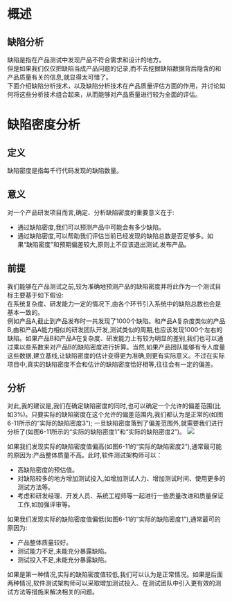 # 概述
## 缺陷分析
缺陷是指在产品测试中发现产品不符合需求和设计的地方。   
但是如果我们仅仅把缺陷当成产品问题的记录,而不去挖掘缺陷数据背后隐含的和产品质量有关的信息,就显得太可惜了。   
下面介绍缺陷分析技术，以及缺陷分析技术在产品质量评估方面的作用，并讨论如何将这些分析技术组合起来，从而能够对产品质量进行较为全面的评估。

# 缺陷密度分析
## 定义
缺陷密度是指每千行代码发现的缺陷数量。
## 意义
对一个产品研发项目而言,确定、分析缺陷密度的重要意义在于:   
- 通过缺陷密度,我们可以预测产品中可能会有多少缺陷。
- 通过缺陷密度,可以帮助我们评估当前已经发现的缺陷总数是否足够多。如果“缺陷密度”和预期偏差较大,原则上不应该退出测试,发布产品。

## 前提
我们能够在产品测试之前,较为准确地预测产品的缺陷密度并将此作为一个测试目标主要基于如下假设:   
在系统复杂度、研发能力一定的情况下,由各个环节引入系统中的缺陷总数也会是基本一致的。   
例如产品A,截止到产品发布时一共发现了1000个缺陷。和产品A复杂度类似的产品B,由和产品A能力相似的研发团队开发,测试类似的周期,也应该发现1000个左右的缺陷。如果产品B和产品A在复杂度、研发能力上有较为明显的差别,我们也可以通过乘以些系数来对产品B的缺陷密度进行折算。当然,如果产品团队能够有专人度量这些数据,建立基线,让缺陷密度的估计变得更为准确,则更有实际意义。不过在实际项目中,真实的缺陷密度不会和估计的缺陷密度恰好相等,往往会有一定的偏差。   
## 分析
对此,我的建议是,我们在确定缺陷密度的同时,也可以确定一个允许的偏差范围(比如3%)。只要实际的缺陷密度在这个允许的偏差范围内,我们都认为是正常的(如图6-11所示的“实际的缺陷密度3”); 一旦缺陷密度落到了偏差范围外,就需要我们进行分析了(如图6-11所示的“实际的缺陷密度1”和“实际的缺陷密度2”)。
![](https://shen89s.github.io/resFiles/缺陷密度落到偏差范围外.jpg)

如果我们发现实际的缺陷密度值偏高(如图6-11的“实际的缺陷密度2”),通常最可能的原因为:产品整体质量不高。此时,软件测试架构师可以：   
- 高缺陷密度的预估值。
- 对缺陷较多的地方增加测试投入,如增加测试人力、增加测试时间、使用更多的测试方法等。
- 考虑和研发经理、开发人员、系统工程师等一起进行一些质量改进和质量保证工作,如加强评审等。

如果我们发现实际的缺陷密度值偏低(如图6-11的“实际的缺陷密度1”),通常最可的原因为:   
- 产品整体质量较好。
- 测试能力不足,未能充分暴露缺陷。
- 测试投入不足,未能充分暴露缺陷。

如果是第一种情况,实际的缺陷密度值较低,我们可以认为是正常情况。如果是后面两种情况,软件测试架构师可以采取增加测试投入、在测试团队中引入更有效的测试方法等措施来解决相关的问题。
